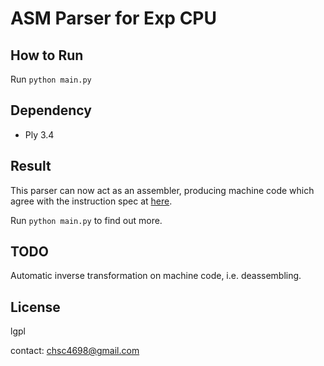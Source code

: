 ASM Parser for Exp CPU
====

How to Run
----

Run `python main.py`


Dependency
----

* Ply 3.4


Result
----

This parser can now act as an assembler, producing machine code
which agree with the instruction spec at
[here](https://github.com/brickgao/CPU_Exercise/blob/master/op_codes.md ).

Run `python main.py` to find out more.


TODO
----

Automatic inverse transformation on machine code, i.e. deassembling.


License
----

lgpl


contact: chsc4698@gmail.com

